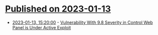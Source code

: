 # [Published on 2023-01-13](index.md)

* [2023-01-13, 15:20:00](https://it.slashdot.org/story/23/01/13/1148218/vulnerability-with-98-severity-in-control-web-panel-is-under-active-exploit?utm_source=rss1.0mainlinkanon&utm_medium=feed) - [Vulnerability With 9.8 Severity in Control Web Panel is Under Active Exploit](https://it.slashdot.org/story/23/01/13/1148218/vulnerability-with-98-severity-in-control-web-panel-is-under-active-exploit?utm_source=rss1.0mainlinkanon&utm_medium=feed)
